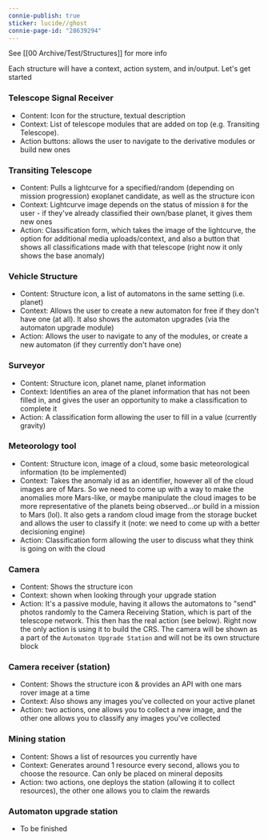 ```yaml
---
connie-publish: true
sticker: lucide//ghost
connie-page-id: "28639294"
---
```


See [[00 Archive/Test/Structures]] for more info

Each structure will have a context, action system, and in/output. Let's get started

### Telescope Signal Receiver
* Content: Icon for the structure, textual description
* Context: List of telescope modules that are added on top (e.g. Transiting Telescope).
* Action buttons: allows the user to navigate to the derivative modules or build new ones

### Transiting Telescope
* Content: Pulls a lightcurve for a specified/random (depending on mission progression) exoplanet candidate, as well as the structure icon   
* Context: Lightcurve image depends on the status of mission `8` for the user - if they've already classified their own/base planet, it gives them new ones
* Action: Classification form, which takes the image of the lightcurve, the option for additional media uploads/context, and also a button that shows all classifications made with that telescope (right now it only shows the base anomaly)

### Vehicle Structure
* Content: Structure icon, a list of automatons in the same setting (i.e. planet)
* Context: Allows the user to create a new automaton for free if they don't have one (at all). It also shows the automaton upgrades (via the automaton upgrade module)
* Action: Allows the user to navigate to any of the modules, or create a new automaton (if they currently don't have one)

### Surveyor
* Content: Structure icon, planet name, planet information
* Context: Identifies an area of the planet information that has not been filled in, and gives the user an opportunity to make a classification to complete it
* Action: A classification form allowing the user to fill in a value (currently gravity)

### Meteorology tool
* Content: Structure icon, image of a cloud, some basic meteorological information (to be implemented)
* Context: Takes the anomaly id as an identifier, however all of the cloud images are of Mars. So we need to come up with a way to make the anomalies more Mars-like, or maybe manipulate the cloud images to be more representative of the planets being observed...or build in a mission to Mars (lol). It also gets a random cloud image from the storage bucket and allows the user to classify it (note: we need to come up with a better decisioning engine)
* Action: Classification form allowing the user to discuss what they think is going on with the cloud

### Camera
* Content: Shows the structure icon
* Context: shown when looking through your upgrade station
* Action: It's a passive module, having it allows the automatons to "send" photos randomly to the Camera Receiving Station, which is part of the telescope network. This then has the real action (see below). Right now the only action is using it to build the CRS. 
The camera will be shown as a part of the `Automaton Upgrade Station` and will not be its own structure block

### Camera receiver (station)
* Content: Shows the structure icon & provides an API with one mars rover image at a time
* Context: Also shows any images you've collected on your active planet
* Action: two actions, one allows you to collect a new image, and the other one allows you to classify any images you've collected

### Mining station
* Content: Shows a list of resources you currently have
* Context: Generates around 1 resource every second, allows you to choose the resource. Can only be placed on mineral deposits
* Action: two actions, one deploys the station (allowing it to collect resources), the other one allows you to claim the rewards

### Automaton upgrade station
* To be finished

